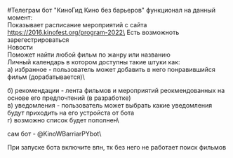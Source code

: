 #Телеграм бот "КиноГид Кино без барьеров" 
функционал на данный момент:\
Показывает расписание мероприятий с сайта https://2016.kinofest.org/program-2022\
Есть возможноть зарегестрироваться\
Новости\
Поможет найти любой фильм по жанру или названию\
Личный календарь в котором доступны такие штуки как:\
  a) избранное - пользователь может добавить в него понравившийся фильм (дорабатывается)\

  б) рекомендации - лента фильмов и мероприятий реокмендованных на основе его предпочтений (в разработке)\
  в) уведомления - пользователь может выбрать какие уведомления будут приходить на его устройста от бота\
  г) возможно список будет пополнен\

  сам бот - @KinoWBarriarPYbot\

При запуске бота включите впн, тк без него не работает поиск фильмов
